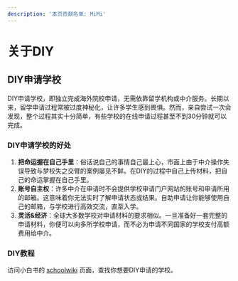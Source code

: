 ```yaml
---
description: '本页贡献名单: MiMi'
---
```


# 关于DIY

## DIY申请学校

DIY申请学校，即独立完成海外院校申请，无需依靠留学机构或中介服务。长期以来，留学申请过程常被过度神秘化，让许多学生感到畏惧。然而，亲自尝试一次会发现，整个过程其实十分简单，有些学校的在线申请过程甚至不到30分钟就可以完成。

### DIY申请学校的好处

1. **把命运握在自己手里**：俗话说自己的事情自己最上心，市面上由于中介操作失误导致与梦校失之交臂的案例屡见不鲜。在DIY的过程中自己上传材料，把自己的命运掌握在自己手里。
2. **账号自主权**：许多中介在申请时不会提供学校申请门户网站的账号和申请所用的邮箱。这意味着你无法实时了解申请状态或结果。自助申请让你能够使用自己的邮箱，与学校进行高效交流，直至入学。
3. **灵活&经济**：全球大多数学校对申请材料的要求相似。一旦准备好一套完整的申请材料，你便可以向多所学校申请，而不必为申请不同国家的学校支付高额费用给中介。

### DIY教程

访问小白书的 [schoolwiki](schoolwiki/ "mention") 页面，查找你想要DIY申请的学校。



